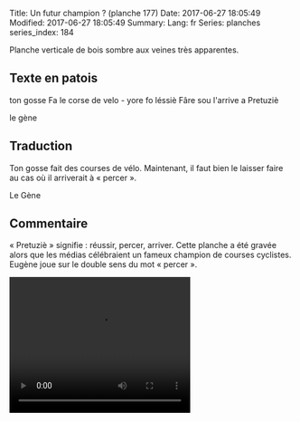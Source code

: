 Title: Un futur champion ? (planche 177)
Date: 2017-06-27 18:05:49
Modified: 2017-06-27 18:05:49
Summary: 
Lang: fr
Series: planches
series_index: 184

Planche verticale de bois sombre aux veines très apparentes.

<figure class="image-block" style="float: right;">
  <img alt="" src="{static}/images/planche_177.png">
  <figcaption style="max-width: 270px"></figcaption>
</figure>

## Texte en patois
ton gosse Fa le corse de velo - yore fo léssiè Fâre sou l'arrive a Pretuziè

le gène

## Traduction
Ton gosse fait des courses de vélo. Maintenant, il faut bien le laisser faire au cas où il arriverait à « percer ».

Le Gène

## Commentaire
« Pretuziè » signifie : réussir, percer, arriver. Cette planche a été gravée alors que les médias célébraient un fameux champion de courses cyclistes.
Eugène joue sur le double sens du mot « percer ».



<video width="320" height="240" controls>
  <source src="https://d1njpgd0ygatdn.cloudfront.net/video_177.mp4" type="video/mp4">
</video>
